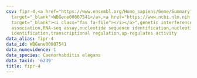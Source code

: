 ```yaml
---
csv: fipr-4,<a href="https://www.ensembl.org/Homo_sapiens/Gene/Summary?db=core;g=WBGene00007541"
  target="_blank">WBGene00007541</a>,<a href="https://www.ncbi.nlm.nih.gov/pubmed/27496166"
  target="_blank"><i class="fas fa-file"></i></a>",genetic interference,functional
  association,RNA-seq assay,nucleotide sequence identification,nucleotide sequence
  identification,transcriptional regulation,up-regulates activity
data_alias: fipr-4
data_id: WBGene00007541
data_numevidence: 1
data_species: Caenorhabditis elegans
data_taxid: '6239'
title: fipr-4
---
```

